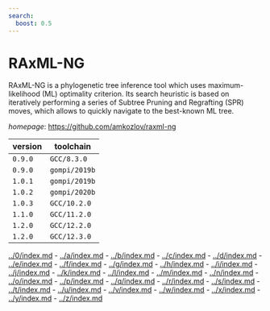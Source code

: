 ```yaml
---
search:
  boost: 0.5
---
```

# RAxML-NG

RAxML-NG is a phylogenetic tree inference tool which uses maximum-likelihood (ML) optimality criterion. Its search heuristic  is based on iteratively performing a series of Subtree Pruning and Regrafting  (SPR) moves, which allows to quickly navigate to the best-known ML tree.

*homepage*: <https://github.com/amkozlov/raxml-ng>

version | toolchain
--------|----------
``0.9.0`` | ``GCC/8.3.0``
``0.9.0`` | ``gompi/2019b``
``1.0.1`` | ``gompi/2019b``
``1.0.2`` | ``gompi/2020b``
``1.0.3`` | ``GCC/10.2.0``
``1.1.0`` | ``GCC/11.2.0``
``1.2.0`` | ``GCC/12.2.0``
``1.2.0`` | ``GCC/12.3.0``

[../0/index.md](0) - [../a/index.md](a) - [../b/index.md](b) - [../c/index.md](c) - [../d/index.md](d) - [../e/index.md](e) - [../f/index.md](f) - [../g/index.md](g) - [../h/index.md](h) - [../i/index.md](i) - [../j/index.md](j) - [../k/index.md](k) - [../l/index.md](l) - [../m/index.md](m) - [../n/index.md](n) - [../o/index.md](o) - [../p/index.md](p) - [../q/index.md](q) - [../r/index.md](r) - [../s/index.md](s) - [../t/index.md](t) - [../u/index.md](u) - [../v/index.md](v) - [../w/index.md](w) - [../x/index.md](x) - [../y/index.md](y) - [../z/index.md](z)

